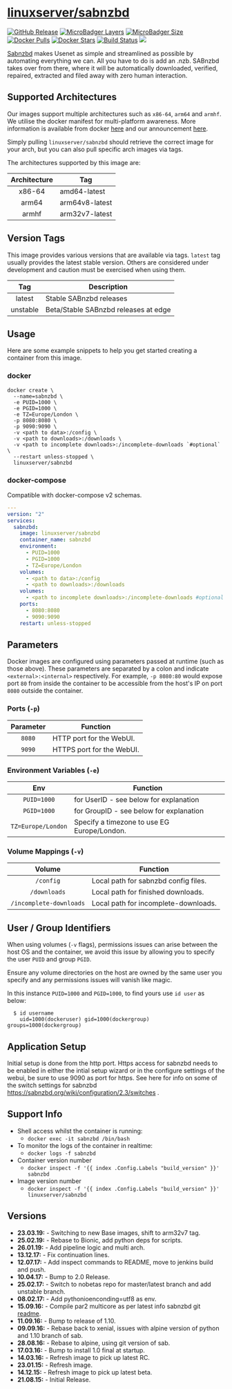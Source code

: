 # [linuxserver/sabnzbd](https://github.com/linuxserver/docker-sabnzbd)

[![GitHub Release](https://img.shields.io/github/release/linuxserver/docker-sabnzbd.svg?style=flat-square&color=E68523)](https://github.com/linuxserver/docker-sabnzbd/releases)
[![MicroBadger Layers](https://img.shields.io/microbadger/layers/linuxserver/sabnzbd.svg?style=flat-square&color=E68523)](https://microbadger.com/images/linuxserver/sabnzbd "Get your own version badge on microbadger.com")
[![MicroBadger Size](https://img.shields.io/microbadger/image-size/linuxserver/sabnzbd.svg?style=flat-square&color=E68523)](https://microbadger.com/images/linuxserver/sabnzbd "Get your own version badge on microbadger.com")
[![Docker Pulls](https://img.shields.io/docker/pulls/linuxserver/sabnzbd.svg?style=flat-square&color=E68523)](https://hub.docker.com/r/linuxserver/sabnzbd/sabnzbd)
[![Docker Stars](https://img.shields.io/docker/stars/linuxserver/sabnzbd.svg?style=flat-square&color=E68523)](https://hub.docker.com/r/linuxserver/sabnzbd/sabnzbd)
[![Build Status](https://ci.linuxserver.io/view/all/job/Docker-Pipeline-Builders/job/docker-sabnzbd/job/master/badge/icon?style=flat-square)](https://ci.linuxserver.io/job/Docker-Pipeline-Builders/job/docker-sabnzbd/job/master/)
[![](https://lsio-ci.ams3.digitaloceanspaces.com/linuxserver/sabnzbd/latest/badge.svg)](https://lsio-ci.ams3.digitaloceanspaces.com/linuxserver/sabnzbd/latest/index.html)

[Sabnzbd](http://sabnzbd.org/) makes Usenet as simple and streamlined as possible by automating everything we can. All you have to do is add an .nzb. SABnzbd takes over from there, where it will be automatically downloaded, verified, repaired, extracted and filed away with zero human interaction.

## Supported Architectures

Our images support multiple architectures such as `x86-64`, `arm64` and `armhf`. We utilise the docker manifest for multi-platform awareness. More information is available from docker [here](https://github.com/docker/distribution/blob/master/docs/spec/manifest-v2-2.md#manifest-list) and our announcement [here](https://blog.linuxserver.io/2019/02/21/the-lsio-pipeline-project/).

Simply pulling `linuxserver/sabnzbd` should retrieve the correct image for your arch, but you can also pull specific arch images via tags.

The architectures supported by this image are:

| Architecture | Tag |
| :----: | --- |
| x86-64 | amd64-latest |
| arm64 | arm64v8-latest |
| armhf | arm32v7-latest |

## Version Tags

This image provides various versions that are available via tags. `latest` tag usually provides the latest stable version. Others are considered under development and caution must be exercised when using them.

| Tag | Description |
| :----: | --- |
| latest | Stable SABnzbd releases |
| unstable | Beta/Stable SABnzbd releases at edge |

## Usage

Here are some example snippets to help you get started creating a container from this image.

### docker

```
docker create \
  --name=sabnzbd \
  -e PUID=1000 \
  -e PGID=1000 \
  -e TZ=Europe/London \
  -p 8080:8080 \
  -p 9090:9090 \
  -v <path to data>:/config \
  -v <path to downloads>:/downloads \
  -v <path to incomplete downloads>:/incomplete-downloads `#optional` \
  --restart unless-stopped \
  linuxserver/sabnzbd
```


### docker-compose

Compatible with docker-compose v2 schemas.

```yaml
---
version: "2"
services:
  sabnzbd:
    image: linuxserver/sabnzbd
    container_name: sabnzbd
    environment:
      - PUID=1000
      - PGID=1000
      - TZ=Europe/London
    volumes:
      - <path to data>:/config
      - <path to downloads>:/downloads
    volumes:
      - <path to incomplete downloads>:/incomplete-downloads #optional
    ports:
      - 8080:8080
      - 9090:9090
    restart: unless-stopped
```

## Parameters

Docker images are configured using parameters passed at runtime (such as those above). These parameters are separated by a colon and indicate `<external>:<internal>` respectively. For example, `-p 8080:80` would expose port `80` from inside the container to be accessible from the host's IP on port `8080` outside the container.

### Ports (`-p`)

| Parameter | Function |
| :----: | --- |
| `8080` | HTTP port for the WebUI. |
| `9090` | HTTPS port for the WebUI. |


### Environment Variables (`-e`)

| Env | Function |
| :----: | --- |
| `PUID=1000` | for UserID - see below for explanation |
| `PGID=1000` | for GroupID - see below for explanation |
| `TZ=Europe/London` | Specify a timezone to use EG Europe/London. |

### Volume Mappings (`-v`)

| Volume | Function |
| :----: | --- |
| `/config` | Local path for sabnzbd config files. |
| `/downloads` | Local path for finished downloads. |
| `/incomplete-downloads` | Local path for incomplete-downloads. |



## User / Group Identifiers

When using volumes (`-v` flags), permissions issues can arise between the host OS and the container, we avoid this issue by allowing you to specify the user `PUID` and group `PGID`.

Ensure any volume directories on the host are owned by the same user you specify and any permissions issues will vanish like magic.

In this instance `PUID=1000` and `PGID=1000`, to find yours use `id user` as below:

```
  $ id username
    uid=1000(dockeruser) gid=1000(dockergroup) groups=1000(dockergroup)
```

## Application Setup

Initial setup is done from the http port.
Https access for sabnzbd needs to be enabled in either the intial setup wizard or in the configure settings of the webui, be sure to use 9090 as port for https.
See here for info on some of the switch settings for sabnzbd https://sabnzbd.org/wiki/configuration/2.3/switches .



## Support Info

* Shell access whilst the container is running:
  * `docker exec -it sabnzbd /bin/bash`
* To monitor the logs of the container in realtime:
  * `docker logs -f sabnzbd`
* Container version number
  * `docker inspect -f '{{ index .Config.Labels "build_version" }}' sabnzbd`
* Image version number
  * `docker inspect -f '{{ index .Config.Labels "build_version" }}' linuxserver/sabnzbd`

## Versions

* **23.03.19:** - Switching to new Base images, shift to arm32v7 tag.
* **25.02.19:** - Rebase to Bionic, add python deps for scripts.
* **26.01.19:** - Add pipeline logic and multi arch.
* **13.12.17:** - Fix continuation lines.
* **12.07.17:** - Add inspect commands to README, move to jenkins build and push.
* **10.04.17:** - Bump to 2.0 Release.
* **25.02.17:** - Switch to nobetas repo for master/latest branch and add unstable branch.
* **08.02.17:** - Add pythonioenconding=utf8 as env.
* **15.09.16:** - Compile par2 multicore as per latest info sabnzbd git [readme](https://github.com/sabnzbd/sabnzbd#resolving-dependencies).
* **11.09.16:** - Bump to release of 1.10.
* **09.09.16:** - Rebase back to xenial, issues with alpine version of python and 1.10 branch of sab.
* **28.08.16:** - Rebase to alpine, using git version of sab.
* **17.03.16:** - Bump to install 1.0 final at startup.
* **14.03.16:** - Refresh image to pick up latest RC.
* **23.01.15:** - Refresh image.
* **14.12.15:** - Refresh image to pick up latest beta.
* **21.08.15:** - Initial Release.
